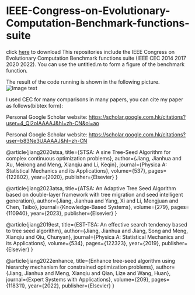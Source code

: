 # IEEE-Congress-on-Evolutionary-Computation-Benchmark-functions-suite
click <a href='https://github.com/7zaa/IEEE-Congress-on-Evolutionary-Computation-Benchmark-functions-suite/archive/refs/heads/main.zip'>here</a> to download
This repositories include the IEEE Congress on Evolutionary Computation Benchmark functions suite (IEEE CEC 2014 2017 2020 2022). You can use the untitled.m to form a figure of the benchmark function. 

The result of the code running is shown in the following picture.
![Image text](https://github.com/7zaa/myimage/blob/main/untitled.png)

I used CEC for many comparisons in many papers, you can cite my paper as follows(bibtex form):

Personal Google Scholar website: https://scholar.google.com.hk/citations?user=4_Ql2oIAAAAJ&hl=zh-CN&oi=ao

Personal Google Scholar website: https://scholar.google.com.hk/citations?user=b83Ne3UAAAAJ&hl=zh-CN

@article{jiang2020stsa,
  title={STSA: A sine Tree-Seed Algorithm for complex continuous optimization problems},
  author={Jiang, Jianhua and Xu, Meirong and Meng, Xianqiu and Li, Keqin},
  journal={Physica A: Statistical Mechanics and its Applications},
  volume={537},
  pages={122802},
  year={2020},
  publisher={Elsevier}
}

@article{jiang2023atsa,
  title={ATSA: An Adaptive Tree Seed Algorithm based on double-layer framework with tree migration and seed intelligent generation},
  author={Jiang, Jianhua and Yang, Xi and Li, Mengjuan and Chen, Taibo},
  journal={Knowledge-Based Systems},
  volume={279},
  pages={110940},
  year={2023},
  publisher={Elsevier}
}

@article{jiang2019est,
  title={EST-TSA: An effective search tendency based to tree seed algorithm},
  author={Jiang, Jianhua and Jiang, Song and Meng, Xianqiu and Qiu, Chunyan},
  journal={Physica A: Statistical Mechanics and its Applications},
  volume={534},
  pages={122323},
  year={2019},
  publisher={Elsevier}
}

@article{jiang2022enhance,
  title={Enhance tree-seed algorithm using hierarchy mechanism for constrained optimization problems},
  author={Jiang, Jianhua and Meng, Xianqiu and Qian, Lize and Wang, Huan},
  journal={Expert Systems with Applications},
  volume={209},
  pages={118311},
  year={2022},
  publisher={Elsevier}
}
